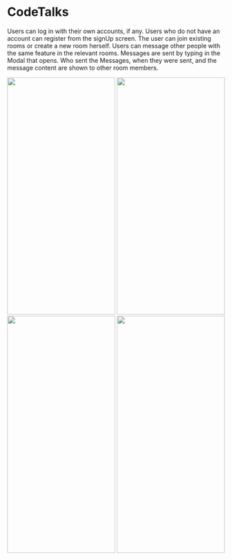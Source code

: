 # CodeTalks

Users can log in with their own accounts, if any.
Users who do not have an account can register from the signUp screen.
The user can join existing rooms or create a new room herself.
Users can message other people with the same feature in the relevant rooms.
Messages are sent by typing in the Modal that opens.
Who sent the Messages, when they were sent, and the message content are shown to other room members.
<p/><p/>
<img src="https://user-images.githubusercontent.com/77547205/190242607-8a682e5f-49ee-4823-91c2-d3e0df711a75.png" height="550" width="250">
<img src="https://user-images.githubusercontent.com/77547205/190242617-dbb5e293-ee43-470b-b41f-76c741ccddfe.png" height="550" width="250">
<img src="https://user-images.githubusercontent.com/77547205/190242628-401a4505-b232-41be-accb-ff62e9f2e8e3.png" height="550" width="250">
<img src="https://user-images.githubusercontent.com/77547205/190242637-d0cb3b39-f6a2-4676-a129-814a971b5c15.png" height="550" width="250">

